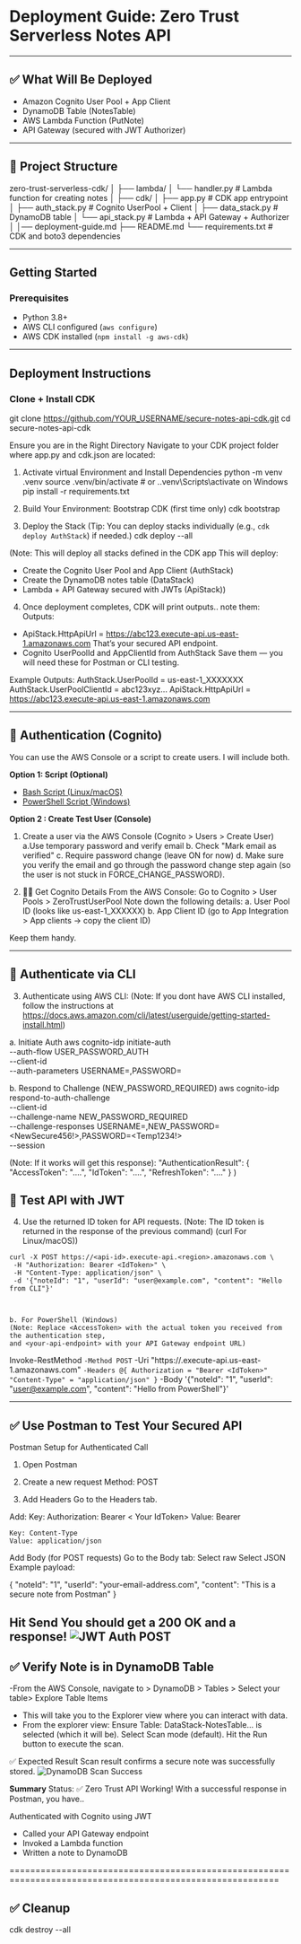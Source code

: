 # Deployment Guide: Zero Trust Serverless Notes API

---

## ✅ What Will Be Deployed

- Amazon Cognito User Pool + App Client
- DynamoDB Table (NotesTable)
- AWS Lambda Function (PutNote)
- API Gateway (secured with JWT Authorizer)


---

## 📁 Project Structure
zero-trust-serverless-cdk/
│
├── lambda/
│   └── handler.py                # Lambda function for creating notes
│
├── cdk/
│   ├── app.py                   # CDK app entrypoint
│   ├── auth_stack.py            # Cognito UserPool + Client
│   ├── data_stack.py            # DynamoDB table
│   └── api_stack.py             # Lambda + API Gateway + Authorizer
│
│── deployment-guide.md
├── README.md
└── requirements.txt             # CDK and boto3 dependencies



---

##  Getting Started
### Prerequisites
- Python 3.8+
- AWS CLI configured (`aws configure`)
- AWS CDK installed (`npm install -g aws-cdk`)

---

## Deployment Instructions

### Clone + Install CDK
git clone https://github.com/YOUR_USERNAME/secure-notes-api-cdk.git
cd secure-notes-api-cdk


Ensure you are in the Right Directory
Navigate to your CDK project folder where app.py and cdk.json are located:

1. Activate virtual Environment and Install Dependencies
python -m venv .venv
source .venv/bin/activate     # or .\.venv\Scripts\activate on Windows
pip install -r requirements.txt

2. Build Your Environment: Bootstrap CDK (first time only)
cdk bootstrap

3. Deploy the Stack
(Tip: You can deploy stacks individually (e.g., `cdk deploy AuthStack`) if needed.)
cdk deploy --all

(Note: This will deploy all stacks defined in the CDK app
This will deploy:
- Create the Cognito User Pool and App Client (AuthStack)
- Create the DynamoDB notes table (DataStack)
- Lambda + API Gateway secured with JWTs (ApiStack))

4. Once deployment completes, CDK will print outputs.. note them:
Outputs:
  - ApiStack.HttpApiUrl = https://abc123.execute-api.us-east-1.amazonaws.com
    That’s your secured API endpoint.
  - Cognito UserPoolId and AppClientId from AuthStack
Save them — you will need these for Postman or CLI testing.

Example Outputs: 
  AuthStack.UserPoolId = us-east-1_XXXXXXX
  AuthStack.UserPoolClientId = abc123xyz...
  ApiStack.HttpApiUrl = https://abc123.execute-api.us-east-1.amazonaws.com

---

## 🔐 Authentication (Cognito) 

You can use the AWS Console or a script to create users. I will include both.

**Option 1: Script (Optional)**  
- [Bash Script (Linux/macOS)](./create-cognito-user-bash.sh)  
- [PowerShell Script (Windows)](./create-cognito-user-windows.ps1)


**Option 2 : Create Test User (Console)**
1. Create a user via the AWS Console (Cognito > Users > Create User)
    a.Use temporary password and verify email
    b. Check "Mark email as verified"
    c. Require password change (leave ON for now)
    d. Make sure you verify the email and go through the password change step again (so the user is not stuck in FORCE_CHANGE_PASSWORD).


2. 🧑‍💻  Get Cognito Details
From the AWS Console:
Go to Cognito > User Pools > ZeroTrustUserPool
Note down the following details:
       a. User Pool ID (looks like us-east-1_XXXXXX)
       b. App Client ID (go to App Integration > App clients → copy the client ID)

Keep them handy.

--- 

## 🧪 Authenticate via CLI

3. Authenticate using AWS CLI: (Note: If you dont have AWS CLI installed, follow the instructions at https://docs.aws.amazon.com/cli/latest/userguide/getting-started-install.html)

a. Initiate Auth
    aws cognito-idp initiate-auth \
  --auth-flow USER_PASSWORD_AUTH \
  --client-id <UserPoolClientId> \
  --auth-parameters USERNAME=<email>,PASSWORD=<password>

b. Respond to Challenge (NEW_PASSWORD_REQUIRED)
aws cognito-idp respond-to-auth-challenge \
  --client-id <client-id> \
  --challenge-name NEW_PASSWORD_REQUIRED \
  --challenge-responses USERNAME=<email>,NEW_PASSWORD=<NewSecure456!>,PASSWORD=<Temp1234!> \
  --session <session-string>

  (Note: If it works will get this response): 
  "AuthenticationResult": {
  "AccessToken": "....",
  "IdToken": "....",
  "RefreshToken": "...."
}
)

## 🔁 Test API with JWT

4. Use the returned ID token for API requests.
(Note: The ID token is returned in the response of the previous command)
(curl For Linux/macOS))
 ```
 curl -X POST https://<api-id>.execute-api.<region>.amazonaws.com \
  -H "Authorization: Bearer <IdToken>" \
  -H "Content-Type: application/json" \
  -d '{"noteId": "1", "userId": "user@example.com", "content": "Hello from CLI"}'



b. For PowerShell (Windows)
(Note: Replace <AccessToken> with the actual token you received from the authentication step,
and <your-api-endpoint> with your API Gateway endpoint URL)
```
Invoke-RestMethod `
  -Method POST `
  -Uri "https://<api-id>.execute-api.us-east-1.amazonaws.com" `
  -Headers @{
    Authorization = "Bearer <IdToken>"
    "Content-Type" = "application/json"
  } `
  -Body '{"noteId": "1", "userId": "user@example.com", "content": "Hello from PowerShell"}'


---


## ✅ Use Postman to Test Your Secured API
Postman Setup for Authenticated Call
1. Open Postman
2. Create a new request
Method: POST 

3. Add Headers
Go to the Headers tab.

Add:
    Key: Authorization:  Bearer < Your IdToken>
    Value: Bearer <paste-your-IdToken-here>

    Key: Content-Type
    Value: application/json


Add Body (for POST requests)
Go to the Body tab:
Select raw
Select JSON
Example payload:

{
  "noteId": "1",
  "userId": "your-email-address.com",
  "content": "This is a secure note from Postman"
}


Hit Send
You should get a 200 OK and a response!
![JWT Auth POST](screenshots/successful-jwt-post.png)
---

## ✅ Verify Note is in DynamoDB Table
-From the AWS Console, navigate to > DynamoDB > Tables > Select your table>  Explore Table Items 
- This will take you to the Explorer view where you can interact with data.
- From the explorer view:
	Ensure Table: DataStack-NotesTable... is selected (which it will be).
	Select Scan mode (default).
	Hit the Run button to execute the scan.

✅ Expected Result
Scan result confirms a secure note was successfully stored.
![DynamoDB Scan Success](screenshots/dynamodb-scan-success.png)


**Summary**
Status: ✅ Zero Trust API Working!
With a successful response in Postman, you have..

Authenticated with Cognito using JWT
- Called your API Gateway endpoint
- Invoked a Lambda function
- Written a note to DynamoDB



==========================================================================================================

## ✅  Cleanup
cdk destroy --all
